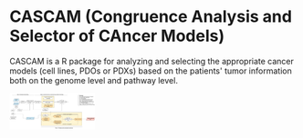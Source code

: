 # CASCAM (Congruence Analysis and Selector of CAncer Models)

CASCAM is a R package for analyzing and selecting the appropriate cancer models (cell lines, PDOs or PDXs) 
based on the patients' tumor information both on the genome level and pathway level.

<img src="inst/shiny_app/CASCAM_GUI/www/Congruence.svg" width="150">

